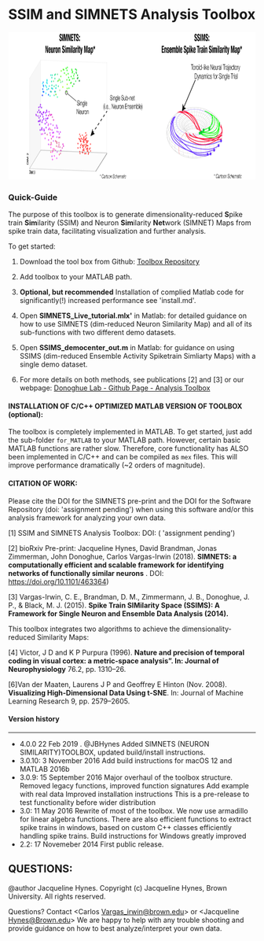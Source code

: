 
# SSIM and SIMNETS Analysis Toolbox

<p align="center"> <img src="images/SIMILARITY MAPS_schematics-03.png" alt="Fig 1. SIMNETS" class="inline" width="800" height="300"/>  </p>

### Quick-Guide ####
The purpose of this toolbox is to generate dimensionality-reduced **S**pike train **Sim**ilarity (SSIM) and Neuron **Sim**ilarity **Net**work (SIMNET) Maps from spike train data, facilitating visualization and further analysis. 

To get started: 
1. Download the tool box from Github: [Toolbox Repository](https://github.com/DonoghueLab/SSIM-and-SIMNETS-Analysis-Toolbox) 

2. Add toolbox to your MATLAB path.

3. **Optional, but recommended** Installation of complied Matlab code for significantly(!) increased performance see 'install.md'. 

4. Open **SIMNETS_Live_tutorial.mlx'** in Matlab: for detailed guidance on how to use SIMNETS (dim-reduced Neuron Similarity Map) and all of its sub-functions with two different demo datasets. 

5. Open **SSIMS_democenter_out.m** in Matlab: for guidance on using SSIMS (dim-reduced Ensemble Activity Spiketrain Simliarty Maps) with a single demo dataset.  

6. For more details on both methods, see publications [2] and [3] or our webpage: [Donoghue Lab - Github Page - Analysis Toolbox](https://donoghuelab.github.io/SSIM-and-SIMNETS-Analysis-Toolbox/) 



#### INSTALLATION OF C/C++ OPTIMIZED MATLAB VERSION OF TOOLBOX (optional): ####
The toolbox is completely implemented in MATLAB. To get started, just add the sub-folder `for_MATLAB` to your MATLAB path. However, certain basic MATLAB functions are rather slow. Therefore, core functionality has ALSO been implemented in C/C++ and can be compiled as `mex` files. This will improve performance dramatically (~2 orders of magnitude). 

#### CITATION OF WORK: ####
Please cite the DOI for the SIMNETS pre-print and the DOI for the Software Repository (doi: 'assignment pending') when using this software and/or this analysis framework for analyzing your own data. 

[1] SSIM and SIMNETS Analysis Toolbox: DOI: ( 'assignment pending')  

[2] bioRxiv Pre-print: Jacqueline Hynes, David Brandman,  Jonas Zimmerman, John Donoghue, Carlos Vargas-Irwin (2018). **SIMNETS: a computationally efficient and scalable framework for identifying networks of functionally similar neurons** . DOI: https://doi.org/10.1101/463364) 

[3] Vargas-Irwin, C. E., Brandman, D. M., Zimmermann, J. B., Donoghue, J. P., & Black, M. J. (2015).  **Spike Train SIMilarity Space (SSIMS): A Framework for Single Neuron and Ensemble Data Analysis (2014).** 

This toolbox integrates two algorithms to achieve the dimensionality-reduced Similarity Maps:

[4] Victor, J D and K P Purpura (1996). **Nature and precision of temporal coding in visual cortex: a metric-space analysis”. In: Journal of Neurophysiology** 76.2, pp. 1310–26.

[6]Van der Maaten, Laurens J P and Geoffrey E Hinton (Nov. 2008). **Visualizing High-Dimensional Data Using t-SNE**. In: Journal of Machine Learning Research 9, pp. 2579–2605.

#### Version history ####
------------------------

*   4.0.0  22 Feb 2019 . @JBHynes
  Added SIMNETS (NEURON SIMILARITY)TOOLBOX, updated build/install instructions. 
*   3.0.10: 3 November 2016
  Add build instructions for macOS 12 and MATLAB 2016b
*   3.0.9:  15 September 2016
  Major overhaul of the toolbox structure.
  Removed legacy functions, improved function signatures
  Add example with real data
  Improved installation instructions
  This is a pre-release to test functionality before wider distribution
*   3.0:    11 May 2016
	Rewrite of most of the toolbox. We now use armadillo for linear algebra functions.
	There are also efficient functions to extract spike trains in windows, based
	on custom C++ classes efficiently handling spike trains.
	Build instructions for Windows greatly improved
*   2.2:    17 Novemeber 2014
    First public release.



## QUESTIONS: 
@author Jacqueline Hynes. Copyright (c) Jacqueline Hynes, Brown University. All rights reserved.

Questions? Contact <Carlos Vargas_irwin@brown.edu> or <Jacqueline Hynes@Brown.edu>
We are happy to help with any trouble shooting and provide guidance on how to best analyze/interpret your own data.
